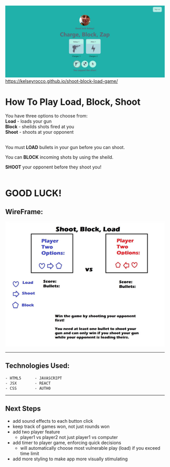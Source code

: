 ![Landing Page of Game](./src/assets/mainPage.jpg)
https://kelseyrocco.github.io/shoot-block-load-game/

# **How To Play Load, Block, Shoot**

You have three options to choose from:
<br>
**Load** - loads your gun  
**Block** - sheilds shots fired at you  
**Shoot** - shoots at your opponent  
<br>

You must **LOAD** bullets in your gun before you can shoot.

You can **BLOCK** incoming shots by using the sheild.

**SHOOT** your opponent before they shoot you!
<br><br>

# GOOD LUCK!

## **WireFrame:**

![Wireframe of Project One](./src/assets/wireFrameLoadBlockShoot.jpg)

---

## **Technologies Used:**

    - HTML5      - JAVASCRIPT
    - JSX        - REACT
    - CSS        - AUTH0

---

## **Next Steps**

- add sound effects to each button click
- keep track of games won, not just rounds won
- add two player feature
  - player1 vs player2 not just player1 vs computer
- add timer to player game, enforcing quick decisions
  - will automatically choose most vulnerable play (load) if you exceed time limit
- add more styling to make app more visually stimulating
